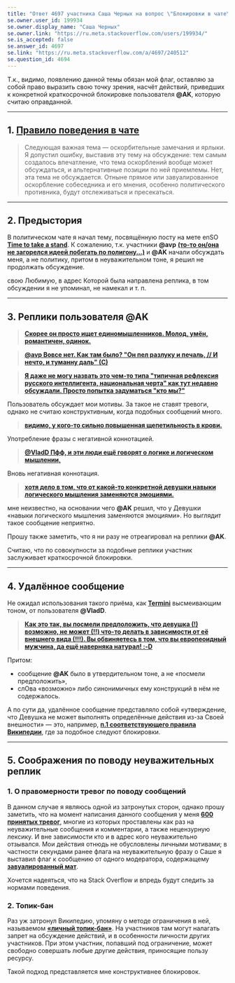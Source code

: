 ```yaml
---
title: "Ответ 4697 участника Саша Черных на вопрос \"Блокировки в чате\"" 
se.owner.user_id: 199934
se.owner.display_name: "Саша Черных"
se.owner.link: "https://ru.meta.stackoverflow.com/users/199934/"
se.is_accepted: false
se.answer_id: 4697
se.link: "https://ru.meta.stackoverflow.com/a/4697/240512"
se.question_id: 4694
---
```


Т.к., видимо, появлению данной темы обязан мой флаг, оставляю за собой право выразить свою точку зрения, насчёт действий, приведших к конкретной краткосрочной блокировке пользователя **@AK**, которую считаю оправданной.

---

## 1. [**Правило поведения в чате**](http://chat.stackexchange.com/transcript/message/34771282#34771282)

> Следующая важная тема — оскорбительные замечания и ярлыки. Я допустил ошибку, выставив эту тему на обсуждение: тем самым создалось впечатление, что тема оскорблений вообще может обсуждаться, и альтернативные позиции по ней приемлемы. Нет, эта тема не обсуждается. Отныне прямое или завуалированное оскорбление собеседника и его мнения, особенно политического противника, будут отслеживаться и пресекаться.

---

## 2. Предыстория

В политическом чате я начал тему, посвящённую посту на мете enSO [**Time to take a stand**](https://meta.stackoverflow.com/q/342440/5951529). К сожалению, т.к. участники **@avp** [**(то-то он/она не загорелся идеей побегать по полигону...)**](http://chat.stackexchange.com/transcript/message/35117639#35117639) и **@AK** начали обсуждать меня, а не политику, притом в неуважительном тоне, я решил не продолжать обсуждение.

свою Любимую, в адрес Которой была направлена реплика, в том обсуждении я не упоминал, не намекал и т. п.

---

## 3. Реплики пользователя **@AK**

> [**Скорее он просто ищет единомышленников. Молод, умён, романтичен, одинок.**](http://chat.stackexchange.com/transcript/message/35107994#35107994)

> [**@avp Вовсе нет. Как там было? "Он пел разлуку и печаль, // И нечто, и туманну даль" (С)**](http://chat.stackexchange.com/transcript/message/35107994#35107994)

> [**Я даже не могу назвать это чем-то типа "типичная рефлексия русского интеллигента, национальная черта" как тут недавно обсуждали. Просто попытка задуматься "кто мы?"**](http://chat.stackexchange.com/transcript/message/35108123#35108123)

Пользователь обсуждает мои мотивы. За такое не ставят тревоги, однако не считаю конструктивным, когда подобных сообщений много.

> [**видимо, у кого-то сильно повышенная щепетильность в крови.**](http://chat.stackexchange.com/transcript/message/35167390#35167390)

Употребление фразы с негативной коннотацией.

> [**@VladD Пфф, и эти люди ещё говорят о логике и логическом мышлении,**](http://chat.stackexchange.com/transcript/message/35167481#35167481)

Вновь негативная коннотация.

> [**хотя дело в том, что от какой-то конкретной девушки навыки логического мышления заменяются эмоциями.**](http://chat.stackexchange.com/transcript/message/35167481#35167481)

мне неизвестно, на основании чего **@AK** решил, что у Девушки «навыки логического мышления заменяются эмоциями». Но выглядит такое сообщение неприятно.

Прошу также заметить, что я ни разу не отреагировал на реплики **@AK**.

Считаю, что по совокупности за подобные реплики участник заслуживает краткосрочной блокировки.

---

## 4. Удалённое сообщение

Не ожидал использования такого приёма, как [**Termini**](https://forum.pravda.com.ua/index.php?topic=166865.0;wap2) высмеивающим тоном, от пользователя **@VladD**.

> [**Как это так, вы посмели предположить, что девушка (!) возможно, не может (!!) что-то делать в зависимости от её внешнего вида (!!!). Вы обвиняетесь в том, что вы европеоидный мужчина, да ещё наверняка натурал! :-D**](http://chat.stackexchange.com/transcript/message/35167413#35167413)

Притом:

+ сообщение **@AK** было в утвердительном тоне, а не «посмели предположить»,
+ слОва «возможно» либо синонимичных ему конструкций в нём не содержалось.

А по сути да, удалённое сообщение представляло собой «утверждение, что Девушка не может выполнять определённые действия из-за Своей внешности» — это, например, [**п.1 соответствующего правила Википедии**](https://ru.wikipedia.org/wiki/%D0%92%D0%B8%D0%BA%D0%B8%D0%BF%D0%B5%D0%B4%D0%B8%D1%8F:%D0%9D%D0%B5%D0%B4%D0%BE%D0%BF%D1%83%D1%81%D1%82%D0%B8%D0%BC%D0%BE%D1%81%D1%82%D1%8C_%D0%BE%D1%81%D0%BA%D0%BE%D1%80%D0%B1%D0%BB%D0%B5%D0%BD%D0%B8%D0%B9,_%D1%83%D0%B3%D1%80%D0%BE%D0%B7_%D0%B8_%D0%B0%D0%B3%D1%80%D0%B5%D1%81%D1%81%D0%B8%D0%B8#.D0.9D.D0.B0.D0.BF.D0.B0.D0.B4.D0.BA.D0.B0.D0.BC.D0.B8_.D0.BD.D0.B0_.D0.BB.D0.B8.D1.87.D0.BD.D0.BE.D1.81.D1.82.D1.8C_.D0.B8_.D0.BB.D0.B8.D1.87.D0.BD.D1.8B.D0.BC.D0.B8_.D0.BE.D1.81.D0.BA.D0.BE.D1.80.D0.B1.D0.BB.D0.B5.D0.BD.D0.B8.D1.8F.D0.BC.D0.B8_.D1.81.D1.87.D0.B8.D1.82.D0.B0.D1.8E.D1.82.D1.81.D1.8F:), где за подобное следуют блокировки.

---

## 5. Соображения по поводу неуважительных реплик

### 1. О правомерности тревог по поводу сообщений

В данном случае я являюсь одной из затронутых сторон, однако прошу заметить, что на момент написания данного сообщения у меня [**600 принятых тревог**](https://ru.stackoverflow.com/users/flag-summary/199934), многие из которых проставлены как раз на неуважительные сообщения и комментарии, а также нецензурную лексику. И вне зависимости кто и в адрес кого неуважительно отзывался. Мои действия отнюдь не обусловлены личными мотивами; в частности секундами ранее флага на неуважительную фразу о Саше я выставил флаг к сообщению от одного модератора, содержащему [**завуалированный мат**](https://ru.meta.stackoverflow.com/a/3492/199934).

Хочется надеяться, что на Stack Overflow и впредь будут следить за нормами поведения.

### 2. Топик-бан

Раз уж затронул Википедию, упомяну о методе ограничения в ней, называемом [**«личный топик-бан»**](http://wikireality.ru/wiki/%D0%A2%D0%BE%D0%BF%D0%B8%D0%BA-%D0%B1%D0%B0%D0%BD#.D0.A0.D0.B0.D0.B7.D0.BD.D0.BE.D0.B2.D0.B8.D0.B4.D0.BD.D0.BE.D1.81.D1.82.D0.B8_.D1.82.D0.BE.D0.BF.D0.B8.D0.BA-.D0.B1.D0.B0.D0.BD.D0.BE.D0.B2). На участников там могут налагать запрет на обсуждение действий, и в особенности личности других участников. При этом участник, попавший под ограничение, может свободно совершать любые другие действия, приносящие пользу ресурсу.

Такой подход представляется мне конструктивнее блокировок.
